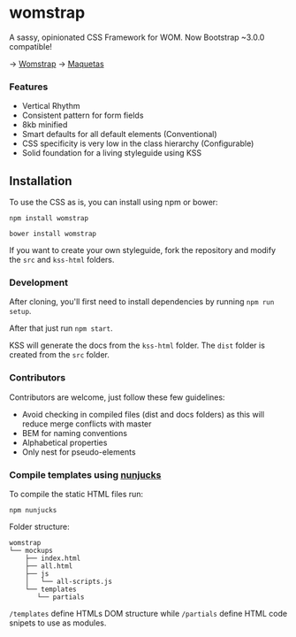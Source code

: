# womstrap

A sassy, opinionated CSS Framework for WOM. Now Bootstrap ~3.0.0 compatible!

&rarr; [Womstrap](http://tinet-ux.github.io/womstrap/docs)
&rarr; [Maquetas](http://tinet-ux.github.io/womstrap/mockups)

### Features

* Vertical Rhythm
* Consistent pattern for form fields
* 8kb minified
* Smart defaults for all default elements (Conventional)
* CSS specificity is very low in the class hierarchy (Configurable)
* Solid foundation for a living styleguide using KSS

## Installation

To use the CSS as is, you can install using npm or bower:

```
npm install womstrap
```

```
bower install womstrap
```

If you want to create your own styleguide, fork the repository and modify the `src` and `kss-html` folders.


### Development

After cloning, you'll first need to install dependencies by running `npm run setup`.

After that just run `npm start`.

KSS will generate the docs from the `kss-html` folder. The `dist` folder is created from  the `src` folder.

### Contributors

Contributors are welcome, just follow these few guidelines:

* Avoid checking in compiled files (dist and docs folders) as this will reduce merge conflicts with master
* BEM for naming conventions
* Alphabetical properties
* Only nest for pseudo-elements

### Compile templates using [nunjucks](https://mozilla.github.io/nunjucks/)

To compile the static HTML files run:
```
npm nunjucks
```

Folder structure:
```
womstrap
└── mockups
    ├── index.html
    ├── all.html
    ├── js
    │   └── all-scripts.js
    └── templates
       └── partials
```
`/templates` define HTMLs DOM structure while `/partials` define HTML code snipets to use as modules.
